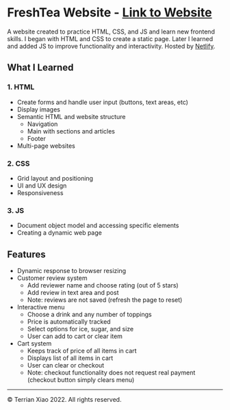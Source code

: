 # FreshTea Website - [Link to Website](https://freshtea.netlify.app/)
A website created to practice HTML, CSS, and JS and learn new frontend skills. I began with HTML and CSS to create a static page. Later I learned and added JS to improve functionality and interactivity. Hosted by [Netlify](https://www.netlify.com/).

## What I Learned
### 1. HTML
 - Create forms and handle user input (buttons, text areas, etc)
 - Display images
 - Semantic HTML and website structure
   - Navigation
   - Main with sections and articles
   - Footer
 - Multi-page websites
### 2. CSS
 - Grid layout and positioning
 - UI and UX design
 - Responsiveness
### 3. JS
 - Document object model and accessing specific elements
 - Creating a dynamic web page

## Features
 - Dynamic response to browser resizing
 - Customer review system
   - Add reviewer name and choose rating (out of 5 stars)
   - Add review in text area and post
   - Note: reviews are not saved (refresh the page to reset)
 - Interactive menu
   - Choose a drink and any number of toppings
   - Price is automatically tracked
   - Select options for ice, sugar, and size
   - User can add to cart or clear item
 - Cart system
   - Keeps track of price of all items in cart
   - Displays list of all items in cart
   - User can clear or checkout
   - Note: checkout functionality does not request real payment (checkout button simply clears menu)

---
© Terrian Xiao 2022. All rights reserved.